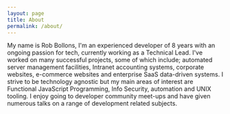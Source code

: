 ```yaml
---
layout: page
title: About
permalink: /about/
---
```


My name is Rob Bollons, I'm an experienced developer of 8 years with an ongoing passion for tech, currently working as a Technical Lead. I've worked on many successful projects, some of which include; automated server management facilities, Intranet accounting systems, corporate websites, e-commerce websites and enterprise SaaS data-driven systems.
I strive to be technology agnostic but my main areas of interest are Functional JavaScript Programming, Info Security, automation and UNIX tooling.
I enjoy going to developer community meet-ups and have given numerous talks on a range of development related subjects.
